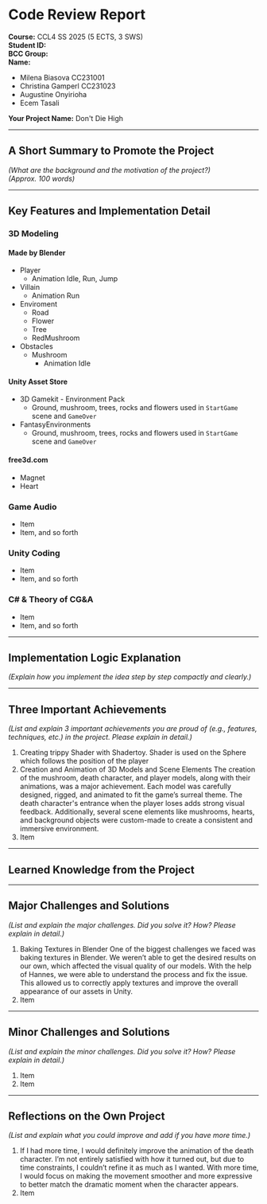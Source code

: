 # Code Review Report

**Course:** CCL4 SS 2025 (5 ECTS, 3 SWS)  
**Student ID:**  
**BCC Group:**  
**Name:**  
- Milena Biasova CC231001
- Christina Gamperl CC231023
- Augustine Onyirioha
- Ecem Tasali

**Your Project Name:** Don't Die High 

---

## A Short Summary to Promote the Project
*(What are the background and the motivation of the project?)*  
*(Approx. 100 words)*  

---

## Key Features and Implementation Detail

### 3D Modeling

#### Made by Blender
- Player  
    - Animation Idle, Run, Jump
- Villain
    - Animation Run
- Enviroment
    - Road
    - Flower
    - Tree
    - RedMushroom
- Obstacles
    - Mushroom
        - Animation Idle

#### Unity Asset Store
- 3D Gamekit - Environment Pack
    - Ground, mushroom, trees, rocks and flowers used in `StartGame` scene and `GameOver`
- FantasyEnvironments
    - Ground, mushroom, trees, rocks and flowers used in `StartGame` scene and `GameOver`

#### free3d.com
- Magnet
- Heart

### Game Audio
- Item  
- Item, and so forth  

### Unity Coding
- Item  
- Item, and so forth  

### C# & Theory of CG&A
- Item  
- Item, and so forth  

---

## Implementation Logic Explanation
*(Explain how you implement the idea step by step compactly and clearly.)*

---

## Three Important Achievements
*(List and explain 3 important achievements you are proud of (e.g., features, techniques, etc.) in the project. Please explain in detail.)*  

1. Creating trippy Shader with Shadertoy. Shader is used on the Sphere which follows the position of the player  
2. Creation and Animation of 3D Models and Scene Elements
The creation of the mushroom, death character, and player models, along with their animations, was a major achievement. Each model was carefully designed, rigged, and animated to fit the game’s surreal theme. The death character's entrance when the player loses adds strong visual feedback. Additionally, several scene elements like mushrooms, hearts, and background objects were custom-made to create a consistent and immersive environment. 
3. Item  

---

## Learned Knowledge from the Project  

---

## Major Challenges and Solutions
*(List and explain the major challenges. Did you solve it? How? Please explain in detail.)*

1. Baking Textures in Blender
One of the biggest challenges we faced was baking textures in Blender. We weren’t able to get the desired results on our own, which affected the visual quality of our models. With the help of Hannes, we were able to understand the process and fix the issue. This allowed us to correctly apply textures and improve the overall appearance of our assets in Unity. 
2. Item  

---

## Minor Challenges and Solutions
*(List and explain the minor challenges. Did you solve it? How? Please explain in detail.)*

1. Item  
2. Item  

---

## Reflections on the Own Project
*(List and explain what you could improve and add if you have more time.)*

1. If I had more time, I would definitely improve the animation of the death character. I’m not entirely satisfied with how it turned out, but due to time constraints, I couldn’t refine it as much as I wanted. With more time, I would focus on making the movement smoother and more expressive to better match the dramatic moment when the character appears.  
2. Item  
